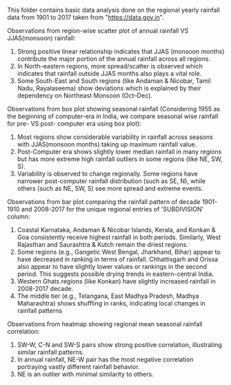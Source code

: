 This folder contains basic data analysis done on the regional yearly rainfall data from 1901 to 2017 taken from "https://data.gov.in". 

Observations from region-wise scatter plot of annual rainfall VS JJAS(monsoon) rainfall:
1. Strong positive linear relationship indicates that JJAS (monsoon months) contribute the major portion of the annual rainfall across all regions.
2. In North-eastern regions, more spread/scatter is observed which indicates that rainfall outside JJAS months also plays a vital role.
3. Some South-East and South regions (like Andaman & Nicobar, Tamil Nadu, Rayalaseema) show deviations which is explained by their dependency on Northeast Monsoon (Oct–Dec).

Observations from box plot showing seasonal rainfall (Considering 1955 as the beginning of computer-era in India, we compare seasonal wise rainfall for pre- VS post- computer era using box plot):
1. Most regions show considerable variability in rainfall across seasons with JJAS(monsoon months) taking up maximum rainfall value.
2. Post-Computer era shows slightly lower median rainfall in many regions but has more extreme high rainfall outliers in some regions (like NE, SW, S).
3. Variability is observed to change regionally. Some regions have narrower post-computer rainfall distribution (such as SE, N), while others (such as NE, SW, S) see more spread and extreme events.

Observations from bar plot comparing the rainfall pattern of decade 1901-1910 and 2008-2017 for the unique regional entries of 'SUBDIVISION' column:
1. Coastal Karnataka, Andaman & Nicobar Islands, Kerala, and Konkan & Goa consistently receive highest rainfall in both periods. Similarly, West Rajasthan and Saurashtra & Kutch remain the driest regions.
2. Some regions (e.g., Gangetic West Bengal, Jharkhand, Bihar) appear to have decreased in ranking in terms of rainfall. Chhattisgarh and Orissa also appear to have slightly lower values or rankings in the second period. This suggests possible drying trends in eastern-central India.
3. Western Ghats regions (like Konkan) have slightly increased rainfall in 2008-2017 decade.
4. The middle tier (e.g., Telangana, East Madhya Pradesh, Madhya Maharashtra) shows shuffling in ranks, indicating local changes in rainfall patterns

Observations from heatmap showing regional mean seasonal rainfall correlation:
1. SW-W, C-N and SW-S pairs show strong positive correlation, illustrating similar rainfall patterns.
2. In annual rainfall, NE-W pair has the most negative correlation portraying vastly different rainfall behavior.
3. NE is an outlier with minimal similarity to others.

